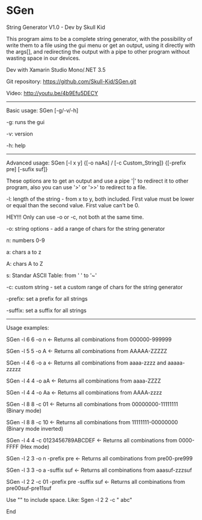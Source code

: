 # SGen
String Generator V1.0 - Dev by Skull Kid

This program aims to be a complete string generator, with the possibility of write them to a file using the gui 
menu or get an output, using it directly with the args[], and redirecting the output with a pipe to other 
program without wasting space in our devices.

Dev with Xamarin Studio Mono/.NET 3.5

Git repository: https://github.com/Skull-Kid/SGen.git

Video: http://youtu.be/4b9Efu5DECY
________________________________________
Basic usage: SGen [-g/-v/-h]

-g: runs the gui

-v: version

-h: help
 
 ________________________________________
Advanced usage: SGen [-l x y] {[-o naAs] / [-c Custom_String]} {[-prefix pre] [-sufix suf]}
  
  These options are to get an output and use a pipe '|' to redirect it to other program, also 
  you can use '>' or '>>' to redirect to a file.
  
-l: length of the string - from x to y, both included.
First value must be lower or equal than the second value. First value can't be 0.


HEY!!! Only can use -o or -c, not both at the same time.

-o: string options - add a range of chars for the string generator

 n: numbers 0-9
  
 a: chars a to z
  
 A: chars A to Z
  
 s: Standar ASCII Table: from ' ' to '~'
  
-c: custom string - set a custom range of chars for the string generator

-prefix: set a prefix for all strings

-suffix: set a suffix for all strings

________________________________________
Usage examples:

SGen -l 6 6 -o n  <- Returns all combinations from 000000-999999

SGen -l 5 5 -o A  <- Returns all combinations from AAAAA-ZZZZZ

SGen -l 4 6 -o a  <- Returns all combinations from aaaa-zzzz and aaaaa-zzzzz

SGen -l 4 4 -o aA <- Returns all combinations from aaaa-ZZZZ

SGen -l 4 4 -o Aa <- Returns all combinations from AAAA-zzzz

SGen -l 8 8 -c 01 <- Returns all combinations from 00000000-11111111 (Binary mode)

SGen -l 8 8 -c 10 <- Returns all combinations from 11111111-00000000 (Binary mode inverted)

SGen -l 4 4 -c 0123456789ABCDEF <- Returns all combinations from 0000-FFFF (Hex mode)

SGen -l 2 3 -o n -prefix pre    <- Returns all combinations from pre00-pre999

SGen -l 3 3 -o a -suffix suf    <- Returns all combinations from aaasuf-zzzsuf

SGen -l 2 2 -c 01 -prefix pre -suffix suf <- Returns all combinations from pre00suf-pre11suf

Use "" to include space. Like: Sgen -l 2 2 -c " abc"

End
